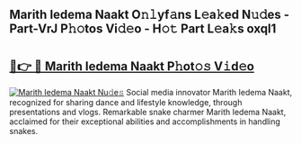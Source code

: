 ## Marith Iedema Naakt O𝚗𝚕yf𝚊ns L𝚎a𝚔ed N𝚞𝚍es - Part-VrJ P𝚑𝚘tos Vi𝚍𝚎o - H𝚘𝚝 Part L𝚎a𝚔s oxql1

# <h2><a href="http://kf6hvl.oniu.top/?m=Marith+Iedema+Naakt">🔗👉 🔴 Marith Iedema Naakt P𝚑ot𝚘𝚜 V𝚒d𝚎o</a></h2>

[![Marith Iedema Naakt Nu𝚍e𝚜](https://i.imgur.com/0qMVB7G.gif)](http://kf6hvl.oniu.top/?m=Marith+Iedema+Naakt)
Social media innovator Marith Iedema Naakt, recognized for sharing dance and lifestyle knowledge, through presentations and vlogs. Remarkable snake charmer Marith Iedema Naakt, acclaimed for their exceptional abilities and accomplishments in handling snakes.  
